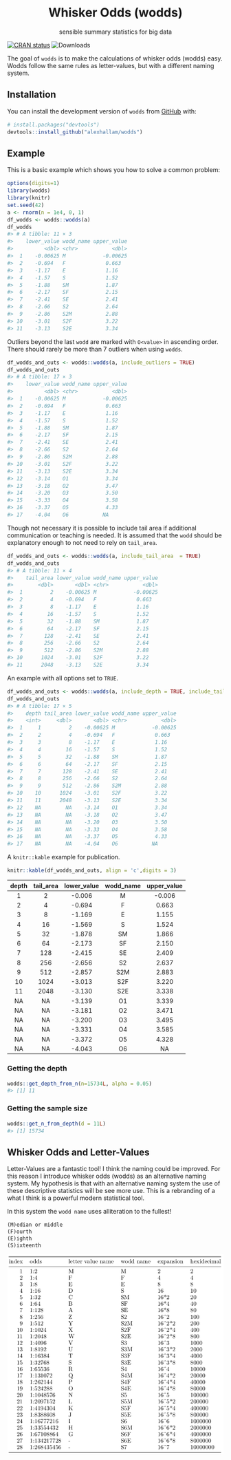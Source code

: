 

<!-- README.md is generated from README.Rmd. Please edit that file -->
<h1 align="center">
Whisker Odds (wodds)
</h1>
<p align="center">
sensible summary statistics for big data
</p>
<!-- badges: start -->

[![CRAN
status](https://www.r-pkg.org/badges/version/wodds)](https://cran.r-project.org/package=wodds)
![Downloads](https://cranlogs.r-pkg.org/badges/wodds)

<!-- badges: end -->

The goal of `wodds` is to make the calculations of whisker odds (wodds)
easy. Wodds follow the same rules as letter-values, but with a different
naming system.

## Installation

You can install the development version of `wodds` from
[GitHub](https://github.com) with:

``` r
# install.packages("devtools")
devtools::install_github("alexhallam/wodds")
```

## Example

This is a basic example which shows you how to solve a common problem:

``` r
options(digits=1)
library(wodds)
library(knitr)
set.seed(42)
a <- rnorm(n = 1e4, 0, 1)
df_wodds <- wodds::wodds(a)
df_wodds
#> # A tibble: 11 × 3
#>    lower_value wodd_name upper_value
#>          <dbl> <chr>           <dbl>
#>  1    -0.00625 M            -0.00625
#>  2    -0.694   F             0.663  
#>  3    -1.17    E             1.16   
#>  4    -1.57    S             1.52   
#>  5    -1.88    SM            1.87   
#>  6    -2.17    SF            2.15   
#>  7    -2.41    SE            2.41   
#>  8    -2.66    S2            2.64   
#>  9    -2.86    S2M           2.88   
#> 10    -3.01    S2F           3.22   
#> 11    -3.13    S2E           3.34
```

Outliers beyond the last `wodd` are marked with `O<value>` in ascending
order. There should rarely be more than 7 outliers when using `wodds`.

``` r
df_wodds_and_outs <- wodds::wodds(a, include_outliers = TRUE)
df_wodds_and_outs
#> # A tibble: 17 × 3
#>    lower_value wodd_name upper_value
#>          <dbl> <chr>           <dbl>
#>  1    -0.00625 M            -0.00625
#>  2    -0.694   F             0.663  
#>  3    -1.17    E             1.16   
#>  4    -1.57    S             1.52   
#>  5    -1.88    SM            1.87   
#>  6    -2.17    SF            2.15   
#>  7    -2.41    SE            2.41   
#>  8    -2.66    S2            2.64   
#>  9    -2.86    S2M           2.88   
#> 10    -3.01    S2F           3.22   
#> 11    -3.13    S2E           3.34   
#> 12    -3.14    O1            3.34   
#> 13    -3.18    O2            3.47   
#> 14    -3.20    O3            3.50   
#> 15    -3.33    O4            3.58   
#> 16    -3.37    O5            4.33   
#> 17    -4.04    O6           NA
```

Though not necessary it is possible to include tail area if additional
communication or teaching is needed. It is assumed that the `wodd`
should be explanatory enough to not need to rely on `tail_area`.

``` r
df_wodds_and_outs <- wodds::wodds(a, include_tail_area  = TRUE)
df_wodds_and_outs
#> # A tibble: 11 × 4
#>    tail_area lower_value wodd_name upper_value
#>        <dbl>       <dbl> <chr>           <dbl>
#>  1         2    -0.00625 M            -0.00625
#>  2         4    -0.694   F             0.663  
#>  3         8    -1.17    E             1.16   
#>  4        16    -1.57    S             1.52   
#>  5        32    -1.88    SM            1.87   
#>  6        64    -2.17    SF            2.15   
#>  7       128    -2.41    SE            2.41   
#>  8       256    -2.66    S2            2.64   
#>  9       512    -2.86    S2M           2.88   
#> 10      1024    -3.01    S2F           3.22   
#> 11      2048    -3.13    S2E           3.34
```

An example with all options set to `TRUE`.

``` r
df_wodds_and_outs <- wodds::wodds(a, include_depth = TRUE, include_tail_area = TRUE, include_outliers = TRUE)
df_wodds_and_outs
#> # A tibble: 17 × 5
#>    depth tail_area lower_value wodd_name upper_value
#>    <int>     <dbl>       <dbl> <chr>           <dbl>
#>  1     1         2    -0.00625 M            -0.00625
#>  2     2         4    -0.694   F             0.663  
#>  3     3         8    -1.17    E             1.16   
#>  4     4        16    -1.57    S             1.52   
#>  5     5        32    -1.88    SM            1.87   
#>  6     6        64    -2.17    SF            2.15   
#>  7     7       128    -2.41    SE            2.41   
#>  8     8       256    -2.66    S2            2.64   
#>  9     9       512    -2.86    S2M           2.88   
#> 10    10      1024    -3.01    S2F           3.22   
#> 11    11      2048    -3.13    S2E           3.34   
#> 12    NA        NA    -3.14    O1            3.34   
#> 13    NA        NA    -3.18    O2            3.47   
#> 14    NA        NA    -3.20    O3            3.50   
#> 15    NA        NA    -3.33    O4            3.58   
#> 16    NA        NA    -3.37    O5            4.33   
#> 17    NA        NA    -4.04    O6           NA
```

A `knitr::kable` example for publication.

``` r
knitr::kable(df_wodds_and_outs, align = 'c',digits = 3)
```

| depth | tail\_area | lower\_value | wodd\_name | upper\_value |
|:-----:|:----------:|:------------:|:----------:|:------------:|
|   1   |     2      |    -0.006    |     M      |    -0.006    |
|   2   |     4      |    -0.694    |     F      |    0.663     |
|   3   |     8      |    -1.169    |     E      |    1.155     |
|   4   |     16     |    -1.569    |     S      |    1.524     |
|   5   |     32     |    -1.878    |     SM     |    1.866     |
|   6   |     64     |    -2.173    |     SF     |    2.150     |
|   7   |    128     |    -2.415    |     SE     |    2.409     |
|   8   |    256     |    -2.656    |     S2     |    2.637     |
|   9   |    512     |    -2.857    |    S2M     |    2.883     |
|  10   |    1024    |    -3.013    |    S2F     |    3.220     |
|  11   |    2048    |    -3.130    |    S2E     |    3.338     |
|  NA   |     NA     |    -3.139    |     O1     |    3.339     |
|  NA   |     NA     |    -3.181    |     O2     |    3.471     |
|  NA   |     NA     |    -3.200    |     O3     |    3.495     |
|  NA   |     NA     |    -3.331    |     O4     |    3.585     |
|  NA   |     NA     |    -3.372    |     O5     |    4.328     |
|  NA   |     NA     |    -4.043    |     O6     |      NA      |

### Getting the depth

``` r
wodds::get_depth_from_n(n=15734L, alpha = 0.05)
#> [1] 11
```

### Getting the sample size

``` r
wodds::get_n_from_depth(d = 11L)
#> [1] 15734
```

## Whisker Odds and Letter-Values

Letter-Values are a fantastic tool! I think the naming could be
improved. For this reason I introduce whisker odds (wodds) as an
alternative naming system. My hypothesis is that with an alternative
naming system the use of these descriptive statistics will be see more
use. This is a rebranding of a what I think is a powerful modern
statistical tool.

In this system the `wodd name` uses alliteration to the fullest!

```
(M)edian or middle
(F)ourth
(E)ighth
(S)ixteenth
```

![](man/figures/table.png)
